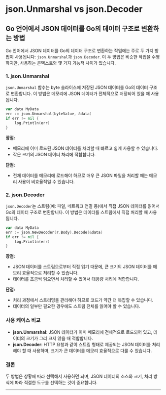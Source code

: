 # json.Unmarshal vs json.Decoder

## Go 언어에서 JSON 데이터를 Go의 데이터 구조로 변환하는 방법

Go 언어에서 JSON 데이터를 Go의 데이터 구조로 변환하는 작업에는 주로 두 가지 방법이 사용됩니다: `json.Unmarshal`과 `json.Decoder`. 이 두 방법은 비슷한 작업을 수행하지만, 사용하는 콘텍스트와 몇 가지 기능적 차이가 있습니다.

### 1. json.Unmarshal

`json.Unmarshal` 함수는 byte 슬라이스에 저장된 JSON 데이터를 Go의 데이터 구조로 변환합니다. 이 방법은 메모리에 JSON 데이터가 전체적으로 저장되어 있을 때 사용됩니다.

```go
var data MyData
err := json.Unmarshal(byteValue, &data)
if err != nil {
    log.Println(err)
}
```

**장점:**

- 메모리에 이미 로드된 JSON 데이터를 처리할 때 빠르고 쉽게 사용할 수 있습니다.
- 작은 크기의 JSON 데이터 처리에 적합합니다.

**단점:**

- 전체 데이터를 메모리에 로드해야 하므로 매우 큰 JSON 파일을 처리할 때는 메모리 사용이 비효율적일 수 있습니다.

### 2. json.Decoder

`json.Decoder`는 스트림(예: 파일, 네트워크 연결 등)에서 직접 JSON 데이터를 읽어서 Go의 데이터 구조로 변환합니다. 이 방법은 데이터를 스트림에서 직접 처리할 때 사용됩니다.

```go
var data MyData
err := json.NewDecoder(r.Body).Decode(&data)
if err != nil {
    log.Println(err)
}
```

**장점:**

- JSON 데이터를 스트림으로부터 직접 읽기 때문에, 큰 크기의 JSON 데이터를 메모리 효율적으로 처리할 수 있습니다.
- 데이터를 조금씩 읽으면서 처리할 수 있어서 대용량 처리에 적합합니다.

**단점:**

- 처리 과정에서 스트리밍을 관리해야 하므로 코드가 약간 더 복잡할 수 있습니다.
- 데이터의 일부만 필요한 경우에도 스트림 전체를 읽어야 할 수 있습니다.

### 사용 케이스 비교

- **json.Unmarshal**: JSON 데이터가 이미 메모리에 전체적으로 로드되어 있고, 데이터의 크기가 그리 크지 않을 때 적합합니다.
- **json.Decoder**: HTTP 요청과 같이 스트림 형태로 제공되는 JSON 데이터를 처리해야 할 때 사용하며, 크기가 큰 데이터를 메모리 효율적으로 다룰 수 있습니다.

### 결론

두 방법은 상황에 따라 선택해서 사용하면 되며, JSON 데이터의 소스와 크기, 처리 방식에 따라 적절한 도구를 선택하는 것이 중요합니다.

---
